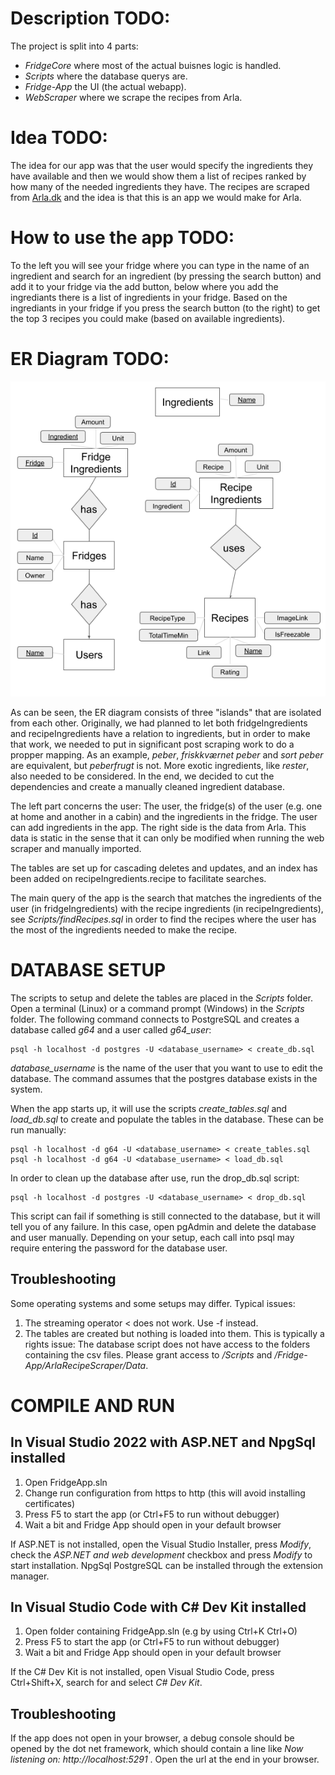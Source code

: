 # Description TODO:
The project is split into 4 parts:

* _FridgeCore_ where most of the actual buisnes logic is handled. 
* _Scripts_ where the database querys are.
* _Fridge-App_ the UI (the actual webapp).
* _WebScraper_ where we scrape the recipes from Arla.

# Idea TODO:
The idea for our app was that the user would specify the ingredients they have available and then we would show them a list of recipes ranked by how many of the needed ingredients they have. The recipes are scraped from [Arla.dk](https://www.arla.dk/opskrifter/) and the idea is that this is an app we would make for Arla.

# How to use the app TODO:
To the left you will see your fridge where you can type in the name of an ingredient and search for an ingredient (by pressing the search button) and add it to your fridge via the add button, below where you add the ingrediants there is a list of ingredients in your fridge.
Based on the ingrediants in your fridge if you press the search button (to the right) to get the top 3 recipes you could make (based on available ingredients).

# ER Diagram TODO:
![.ERDiagram.png](https://github.com/Aether6969/Fridge-App/blob/master/ERDiagram.png)

As can be seen, the ER diagram consists of three "islands" that are isolated from each other. Originally, we had planned to let both fridgeIngredients and recipeIngredients have a relation to ingredients, but in order to make that work, we needed to put in significant post scraping work to do a propper mapping. As an example, _peber_, _friskkværnet peber_ and _sort peber_ are equivalent, but _peberfrugt_ is not. More exotic ingredients, like _rester_, also needed to be considered. In the end, we decided to cut the dependencies and create a manually cleaned ingredient database.

The left part concerns the user: The user, the fridge(s) of the user (e.g. one at home and another in a cabin) and the ingredients in the fridge. The user can add ingredients in the app. The right side is the data from Arla. This data is static in the sense that it can only be modified when running the web scraper and manually imported.

The tables are set up for cascading deletes and updates, and an index has been added on recipeIngredients.recipe to facilitate searches.

The main query of the app is the search that matches the ingredients of the user (in fridgeIngredients) with the recipe ingredients (in recipeIngredients), see _Scripts/findRecipes.sql_ in order to find the recipes where the user has the most of the ingredients needed to make the recipe.

# DATABASE SETUP
The scripts to setup and delete the tables are placed in the _Scripts_ folder. Open a terminal (Linux) or a command prompt (Windows) in the _Scripts_ folder. The following command connects to PostgreSQL and creates a database called _g64_ and a user called _g64_user_:

    psql -h localhost -d postgres -U <database_username> < create_db.sql 

_database_username_ is the name of the user that you want to use to edit the database. The command assumes that the postgres database exists in the system.

When the app starts up, it will use the scripts _create_tables.sql_ and _load_db.sql_ to create and populate the tables in the database. These can be run manually:

    psql -h localhost -d g64 -U <database_username> < create_tables.sql 
    psql -h localhost -d g64 -U <database_username> < load_db.sql 

In order to clean up the database after use, run the drop_db.sql script:

    psql -h localhost -d postgres -U <database_username> < drop_db.sql 

This script can fail if something is still connected to the database, but it will tell you of any failure. In this case, open pgAdmin and delete the database and user manually.
Depending on your setup, each call into psql may require entering the password for the database user.

## Troubleshooting
Some operating systems and some setups may differ. Typical issues:

1) The streaming operator < does not work. Use -f instead.
2) The tables are created but nothing is loaded into them. This is typically a rights issue: The database script does not have access to the folders containing the csv files. Please grant access to _/Scripts_ and _/Fridge-App/ArlaRecipeScraper/Data_.

# COMPILE AND RUN

## In Visual Studio 2022 with ASP.NET and NpgSql installed

1) Open FridgeApp.sln
2) Change run configuration from https to http (this will avoid installing certificates)
3) Press F5 to start the app (or Ctrl+F5 to run without debugger)
4) Wait a bit and Fridge App should open in your default browser

If ASP.NET is not installed, open the Visual Studio Installer, press _Modify_, check the _ASP.NET and web development_ checkbox and press _Modify_ to start installation.
NpgSql PostgreSQL can be installed through the extension manager.

## In Visual Studio Code with C# Dev Kit installed

1) Open folder containing FridgeApp.sln (e.g by using Ctrl+K Ctrl+O)
2) Press F5 to start the app (or Ctrl+F5 to run without debugger)
3) Wait a bit and Fridge App should open in your default browser

If the C# Dev Kit is not installed, open Visual Studio Code, press Ctrl+Shift+X, search for and select _C# Dev Kit_.

## Troubleshooting
If the app does not open in your browser, a debug console should be opened by the dot net framework, which should contain a line like _Now listening on: http://localhost:5291_ . Open the url at the end in your browser.
